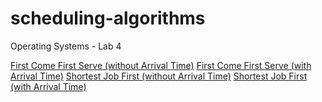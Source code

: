 # scheduling-algorithms
Operating Systems - Lab 4

[First Come First Serve (without Arrival Time)](https://github.com/anika-kamath/scheduling-algorithms/blob/branch1/fcfs.cpp)
[First Come First Serve (with Arrival Time)](https://github.com/anika-kamath/scheduling-algorithms/blob/branch1/fcfs_at.cpp)
[Shortest Job First (without Arrival Time)](https://github.com/anika-kamath/scheduling-algorithms/blob/branch1/sjf.cpp)
[Shortest Job First (with Arrival Time)](https://github.com/anika-kamath/scheduling-algorithms/blob/branch1/sjf_at1.cpp)
